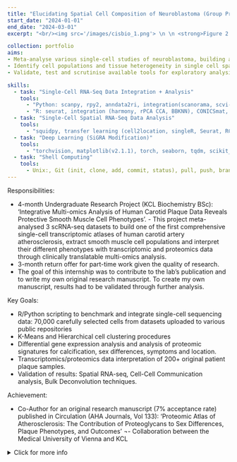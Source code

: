 ```yaml
---
title: "Elucidating Spatial Cell Composition of Neuroblastoma (Group Project)"
start_date: "2024-01-01"
end_date: "2024-03-01"
excerpt: "<br/><img src='/images/cisbio_1.png'> \n \n <strong>Figure 2.1:</strong> Initial, Single-cell RNA-Seq Workflow of the project. \n <br/><img src='/images/cisbio_2.png'> \n \n <strong>Figure 2.2:</strong> Secondary, Single-cell Spatial RNA-seq Workflow of the project. Please click the title for more detailed information on results and outcomes."

collection: portfolio
aims:     
- Meta-analyse various single-cell studies of neuroblastoma, building a single-cell atlas that spans tumour cell diversity (Figure 2.1)
- Identify cell populations and tissue heterogeneity in single cell spatial transcriptomics (SCST) data using transfer learning from the single-cell reference. 
- Validate, test and scrutinise available tools for exploratory analysis of novel SCST data, including fine tuning and adpatation of a novel, multi-modal deep learning clustering approach (SiGra) (Figure 2.2)

skills:
  - task: "Single-Cell RNA-Seq Data Integration + Analysis"
    tools:
      - "Python: scanpy, rpy2, anndata2ri, integration(scanorama, scvi-tools), monocle, palantir " 
      - "R: seurat, integration (harmony, rPCA CCA, BBKNN), CONICSmat, CellChat"
  - task: "Single-Cell Spatial RNA-Seq Data Analysis"
    tools:
      - "squidpy, transfer learning (cell2location, singleR, Seurat, RCTD, scarches), nichedb, "
  - task: "Deep Learning (SiGRA Modification)"
    tools:
      - "torchvision, matplotlib(v2.1.1), torch, seaborn, tqdm, scikit_learn, torch_geometric, keras, optuna, weights and biases (wandb), xgboost"
  - task: "Shell Computing"
    tools:
      - Unix:, Git (init, clone, add, commit, status), pull, push, branch, merge), ssh, High Performance Computing (HPC), nohup, rsync, Slurm (sbatch), module, chmod (permissions) 
---
```


Responsibilities:
- 4-month Undergraduate Research Project (KCL Biochemistry BSc): ‘Integrative Multi-omics Analysis of Human Carotid Plaque Data Reveals Protective Smooth Muscle Cell Phenotypes’. - This project meta-analysed 3 scRNA-seq datasets to build one of the first comprehensive single-cell transcriptomic atlases of human carotid artery atherosclerosis, extract smooth muscle cell populations and interpret their different phenotypes with transcriptomic and proteomics data through clinically translatable multi-omics analysis.
- 3-month return offer for part-time work given the quality of research. 
- The goal of this internship was to contribute to the lab’s publication and to write my own original research manuscript. To create my own manuscript, results had to be validated through further analysis.

Key Goals:
- R/Python scripting to benchmark and integrate single-cell sequencing data: 70,000 carefully selected cells from datasets uploaded to various public repositories
- K-Means and Hierarchical cell clustering procedures 
- Differential gene expression analysis and analysis of proteomic signatures for calcification, sex differences, symptoms and location.
- Transcriptomics/proteomics data interpretation of 200+ original patient plaque samples.
- Validation of results: Spatial RNA-seq, Cell-Cell Communication analysis, Bulk Deconvolution techniques. 

Achievement:
- Co-Author for an original research manuscript (7% acceptance rate) published in Circulation (AHA Journals, Vol 133): ‘Proteomic Atlas of Atherosclerosis: The Contribution of Proteoglycans to Sex Differences, Plaque Phenotypes, and Outcomes’
¬- Collaboration between the Medical University of Vienna and KCL

<details>
  <summary>Click for more info</summary>
  
  - **Project Details**: This section provides detailed insights into the implementation process, challenges faced, and results obtained.
  - **Paper Reference**: "Reward Constrained Policy Optimization" by Tessler et al. can be accessed [here](https://openreview.net/pdf?id=SkfrvsA9FX).
  - **GitHub Code**: The complete code for this project is available on [GitHub](https://github.com/sudo-Boris/stable-baselines3).
  - **Article Submission**: Learn more about the theory and results of RCPO in the submitted article [here](https://iclr-blogposts.github.io/staging/blog/2023/Adaptive-Reward-Penalty-in-Safe-Reinforcement-Learning/).

</details>
